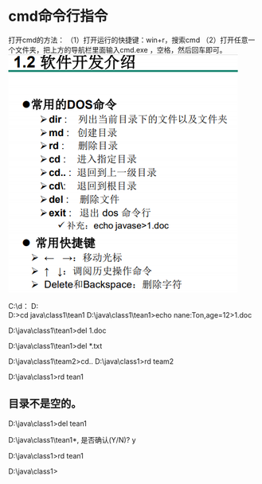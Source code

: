# cmd命令行指令
打开cmd的方法：
（1）打开运行的快捷键：win+r，搜索cmd
（2）打开任意一个文件夹，把上方的导航栏里面输入cmd.exe ，空格，然后回车即可。
![](./img/cmd%E5%91%BD%E4%BB%A4%E8%A1%8C1.png)

C:\d：
D:\
D:\>cd java\class1\tean1
D:\java\class1\tean1>echo nane:Ton,age=12>1.doc

D:\java\class1\tean1>del 1.doc

D:\java\class1\tean1>del *.txt



D:\java\class1\team2>cd..
D:\java\class1>rd team2

D:\java\class1>rd tean1

## 目录不是空的。

D:\java\class1>del tean1

D:\java\class1\tean1\*, 是否确认(Y/N)? y

D:\java\class1>rd tean1

D:\java\class1>
